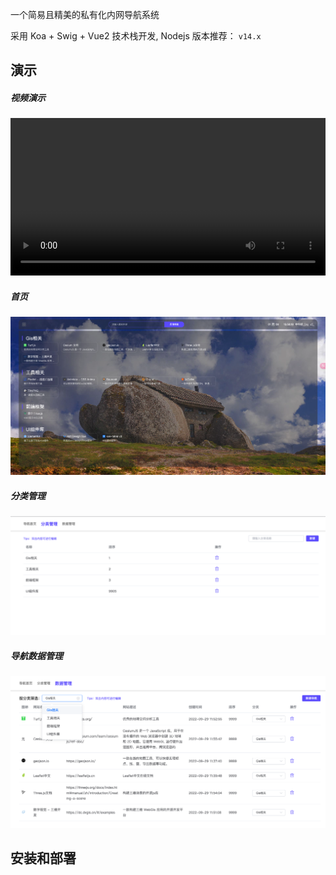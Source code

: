 一个简易且精美的私有化内网导航系统

采用 Koa + Swig + Vue2 技术栈开发, Nodejs 版本推荐：  `v14.x`


## 演示

##### 视频演示

<video width="100%" height="auto" controls>
  <source src="./docs/videos/show.mp4" type="video/mp4">
</video>

##### 首页

![首页](./docs/images/home.png)


##### 分类管理

![分类管理](./docs/images/type.png)

##### 导航数据管理

![导航数据管理](./docs/images/nav.png)


## 安装和部署